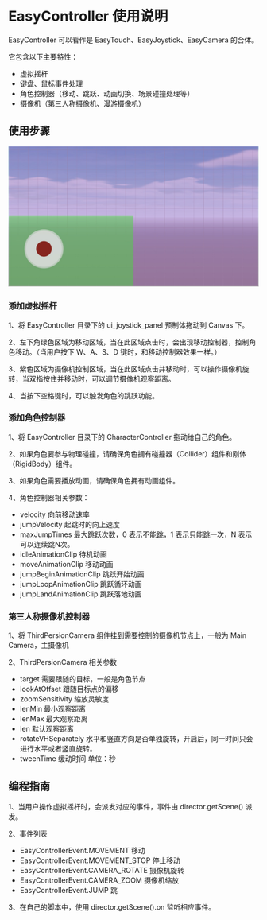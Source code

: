 # EasyController 使用说明

EasyController 可以看作是 EasyTouch、EasyJoystick、EasyCamera 的合体。

它包含以下主要特性：
- 虚拟摇杆
- 键盘、鼠标事件处理
- 角色控制器（移动、跳跃、动画切换、场景碰撞处理等）
- 摄像机（第三人称摄像机、漫游摄像机）

## 使用步骤
![](./images/EasyController/joystick.jpg)

### 添加虚拟摇杆
1、将 EasyController 目录下的 ui_joystick_panel 预制体拖动到 Canvas 下。

2、左下角绿色区域为移动区域，当在此区域点击时，会出现移动控制器，控制角色移动。（当用户按下 W、A、S、D 键时，和移动控制器效果一样。）


3、紫色区域为摄像机控制区域，当在此区域点击并移动时，可以操作摄像机旋转，当双指按住并移动时，可以调节摄像机观察距离。

4、当按下空格键时，可以触发角色的跳跃功能。

### 添加角色控制器
1、将 EasyController 目录下的 CharacterController 拖动给自己的角色。

2、如果角色要参与物理碰撞，请确保角色拥有碰撞器（Collider）组件和刚体（RigidBody）组件。

3、如果角色需要播放动画，请确保角色拥有动画组件。

4、角色控制器相关参数：
- velocity 向前移动速率
- jumpVelocity 起跳时的向上速度
- maxJumpTimes 最大跳跃次数，0 表示不能跳，1 表示只能跳一次，N 表示可以连续跳N次。
- idleAnimationClip 待机动画
- moveAnimationClip 移动动画
- jumpBeginAnimationClip 跳跃开始动画
- jumpLoopAnimationClip 跳跃循环动画
- jumpLandAnimationClip 跳跃落地动画

### 第三人称摄像机控制器
1、将 ThirdPersionCamera 组件挂到需要控制的摄像机节点上，一般为 Main Camera，主摄像机

2、ThirdPersionCamera 相关参数
- target 需要跟随的目标，一般是角色节点
- lookAtOffset 跟随目标点的偏移
- zoomSensitivity 缩放灵敏度
- lenMin 最小观察距离
- lenMax 最大观察距离
- len 默认观察距离
- rotateVHSeparately 水平和竖直方向是否单独旋转，开启后，同一时间只会进行水平或者竖直旋转。
- tweenTime 缓动时间 单位：秒

## 编程指南
1、当用户操作虚拟摇杆时，会派发对应的事件，事件由 director.getScene() 派发。

2、事件列表
- EasyControllerEvent.MOVEMENT 移动
- EasyControllerEvent.MOVEMENT_STOP 停止移动
- EasyControllerEvent.CAMERA_ROTATE 摄像机旋转
- EasyControllerEvent.CAMERA_ZOOM 摄像机缩放
- EasyControllerEvent.JUMP 跳

3、在自己的脚本中，使用 director.getScene().on 监听相应事件。

